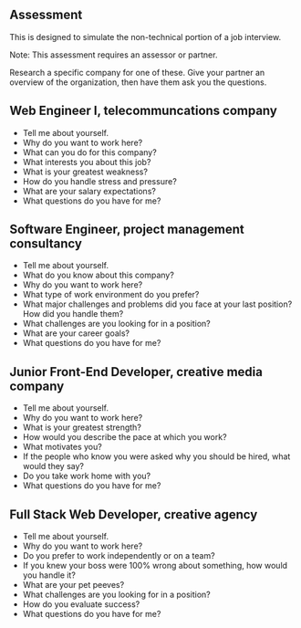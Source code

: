 ## Assessment

This is designed to simulate the non-technical portion of a job interview.

Note: This assessment requires an assessor or partner.

Research a specific company for one of these. Give your partner an overview of the organization, then have them ask you the questions.

## Web Engineer I, telecommuncations company

* Tell me about yourself.
* Why do you want to work here?
* What can you do for this company?
* What interests you about this job?
* What is your greatest weakness?
* How do you handle stress and pressure?
* What are your salary expectations?
* What questions do you have for me?

## Software Engineer, project management consultancy

* Tell me about yourself.
* What do you know about this company?
* Why do you want to work here?
* What type of work environment do you prefer?
* What major challenges and problems did you face at your last position? How did you handle them?
* What challenges are you looking for in a position?
* What are your career goals?
* What questions do you have for me?

## Junior Front-End Developer, creative media company

* Tell me about yourself.
* Why do you want to work here?
* What is your greatest strength? 
* How would you describe the pace at which you work?
* What motivates you?
* If the people who know you were asked why you should be hired, what would they say?
* Do you take work home with you?
* What questions do you have for me?

## Full Stack Web Developer, creative agency

* Tell me about yourself.
* Why do you want to work here?
* Do you prefer to work independently or on a team?
* If you knew your boss were 100% wrong about something, how would you handle it?
* What are your pet peeves?
* What challenges are you looking for in a position?
* How do you evaluate success?
* What questions do you have for me?

